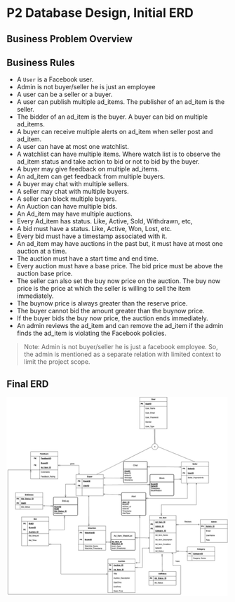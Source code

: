 # P2 Database Design, Initial ERD

## Business Problem Overview

## Business Rules

- A `User` is a Facebook user. 
- Admin is not buyer/seller he is just an employee
- A user can be a seller or a buyer.
- A user can publish multiple ad_items. The publisher of an ad_item is the seller.
- The bidder of an ad_item is the buyer. A buyer can bid on multiple ad_items. 
- A buyer can receive multiple alerts on ad_item when seller post and ad_item.
- A user can have at most one watchlist.
- A watchlist can have multiple items. Where watch list is to observe the ad_item status and take action to bid or not to bid by the buyer.
- A buyer may give feedback on multiple ad_items.
- An ad_item can get feedback from multiple buyers.
- A buyer may chat with multiple sellers.
- A seller may chat with multiple buyers.
- A seller can block multiple buyers.
- An Auction can have multiple bids.
- An Ad_item may have multiple auctions.
- Every Ad_item has status. Like, Active, Sold, Withdrawn, etc,
- A bid must have a status. Like, Active, Won, Lost, etc.
- Every bid must have a timestamp associated with it.
- An ad_item may have auctions in the past but, it must have at most one auction at a time.
- The auction must have a start time and end time.
- Every auction must have a base price. The bid price must be above the auction base price.
- The seller can also set the buy now price on the auction. The buy now price is the price at which the seller is willing to sell the item immediately.
- The buynow price is always greater than the reserve price.
- The buyer cannot bid the amount greater than the buynow price.
- If the buyer bids the buy now price, the auction ends immediately.
- An admin reviews the ad_item and can remove the ad_item if the admin finds the ad_item is violating the Facebook policies.

> Note: Admin is not buyer/seller he is just a facebook employee. So, the admin is mentioned as a separate relation with limited context to limit the project scope.

## Final ERD

![Final ERD](<p3-assignment.jpg>)
